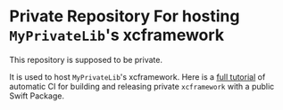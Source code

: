 # Private Repository For hosting `MyPrivateLib`'s xcframework 

This repository is supposed to be private.  

It is used to host `MyPrivateLib`'s xcframework. Here is a [full tutorial](https://universe.observer/posts/2025/publish-xcframework) of automatic CI for building and releasing private `xcframework` with a public Swift Package.
